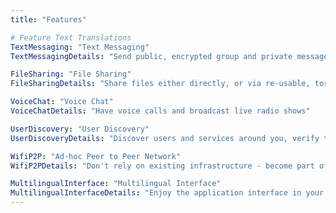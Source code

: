 ```yaml
---
title: "Features"

# Feature Text Translations
TextMessaging: "Text Messaging"
TextMessagingDetails: "Send public, encrypted group and private messages to anyone you meet on the network"

FileSharing: "File Sharing"
FileSharingDetails: "Share files either directly, or via re-usable, torrent-like share links"

VoiceChat: "Voice Chat"
VoiceChatDetails: "Have voice calls and broadcast live radio shows"

UserDiscovery: "User Discovery"
UserDiscoveryDetails: "Discover users and services around you, verify their identity when you meet"

WifiP2P: "Ad-hoc Peer to Peer Network"
WifiP2PDetails: "Don't rely on existing infrastructure - become part of new ad-hoc infrastructure wherever you are"

MultilingualInterface: "Multilingual Interface"
MultilingualInterfaceDetails: "Enjoy the application interface in your native language"
---
```


